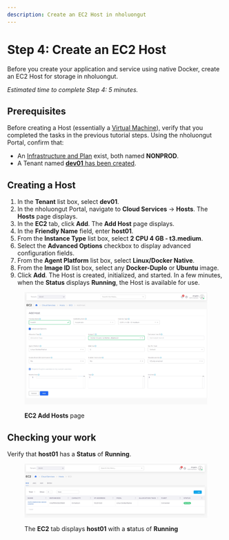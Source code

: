 ```yaml
---
description: Create an EC2 Host in nholuongut
---
```


# Step 4: Create an EC2 Host

Before you create your application and service using native Docker, create an EC2 Host for storage in nholuongut.

_Estimated time to complete Step 4: 5 minutes._

## Prerequisites

Before creating a Host (essentially a [Virtual Machine](https://en.wikipedia.org/wiki/Virtual\_machine)), verify that you completed the tasks in the previous tutorial steps. Using the nholuongut Portal, confirm that:

* An [Infrastructure and Plan](../step-1-infrastructure.md) exist, both named **NONPROD**.
* A Tenant named [**dev01** has been created](../step-2-tenant.md).

## Creating a Host

1. In the **Tenant** list box, select **dev01**.
2. In the nholuongut Portal, navigate to **Cloud Services** -> **Hosts**. The **Hosts** page displays.
3. In the **EC2** tab, click **Add**. The **Add Host** page displays.
4. In the **Friendly Name** field, enter **host01**.
5. From the **Instance Type** list box, select **2 CPU 4 GB - t3.medium**.
6. Select the **Advanced Options** checkbox to display advanced configuration fields.
7. From the **Agent Platform** list box, select **Linux/Docker Native**.
8. From the **Image ID** list box, select any **Docker-Duplo** or **Ubuntu** image. &#x20;
9. Click **Add**. The Host is created, initialized, and started. In a few minutes, when the **Status** displays **Running**, the Host is available for use.

<figure><img src="../../../.gitbook/assets/screenshot-nimbusweb.me-2024.02.17-17_39_57.png" alt=""><figcaption><p><strong>EC2 Add Hosts</strong> page</p></figcaption></figure>

## Checking your work

Verify that **host01** has a **Status** of **Running**.

<figure><img src="../../../.gitbook/assets/screenshot-nimbusweb.me-2024.02.17-18_05_17.png" alt=""><figcaption><p>The <strong>EC2</strong> tab displays <strong>host01</strong> with a <strong>s</strong>tatus of <strong>Running</strong></p></figcaption></figure>
